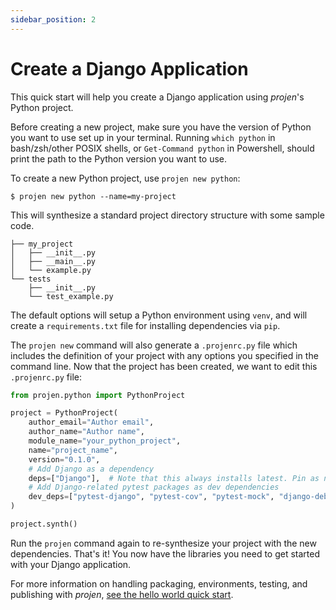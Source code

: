 ```yaml
---
sidebar_position: 2
---
```


# Create a Django Application

This quick start will help you create a Django application using _projen_'s Python project.

Before creating a new project, make sure you have the version of Python you want
to use set up in your terminal. Running `which python` in bash/zsh/other POSIX shells, or
`Get-Command python` in Powershell, should print the path to the Python version you
want to use.

To create a new Python project, use `projen new python`:

```shell
$ projen new python --name=my-project
```

This will synthesize a standard project directory structure with some sample
code.

```shell
├── my_project
│   ├── __init__.py
│   ├── __main__.py
│   └── example.py
└── tests
    ├── __init__.py
    └── test_example.py
```

The default options will setup a Python environment using `venv`, and will
create a `requirements.txt` file for installing dependencies via `pip`.

The `projen new` command will also generate a `.projenrc.py` file which includes
the definition of your project with any options you specified in the command
line. Now that the project has been created, we want to edit this `.projenrc.py` file:

```python
from projen.python import PythonProject

project = PythonProject(
    author_email="Author email",
    author_name="Author name",
    module_name="your_python_project",
    name="project_name",
    version="0.1.0",
    # Add Django as a dependency
    deps=["Django"],  # Note that this always installs latest. Pin as needed with @<version>.
    # Add Django-related pytest packages as dev dependencies
    dev_deps=["pytest-django", "pytest-cov", "pytest-mock", "django-debug-toolbar", "django-queryinspect"],
)

project.synth()
```

Run the `projen` command again to re-synthesize your project with the new dependencies. That's it! You now have the libraries you need to get started with your Django application.

For more information on handling packaging, environments, testing, and publishing with _projen_, [see the hello world quick start](/docs/quick-starts/python/hello-world).
